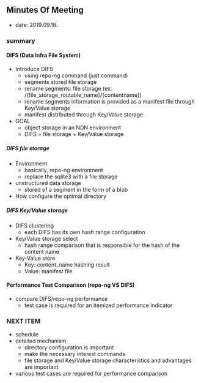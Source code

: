 ## Minutes Of Meeting

- date: 2019.09.18.

### summary

#### DIFS (Data Infra File System)

- Introduce DIFS
  - using repo-ng command (just command)
  - segments stored file storage
  - rename segments: file storage (ex: /{file_storage_routable_name}/{contentname})
  - rename segments information is provided as a manifest file through Key/Value storage
  - manifest distributed through Key/Value storage
- GOAL
  - object storage in an NDN environment
  - DIFS = file storage + Key/Value storage

##### DIFS file storage

- Environment
  - basically, repo-ng environment
  - replace the sqlite3 with a file storage
- unstructured data storage
  - stored of a segment in the form of a blob
- How  configure the optimal directory

##### DIFS Key/Value storage

- DIFS clustering
  - each DIFS has its own hash range configuration
- Key/Value storage select
  - hash range comparison that is responsible for the hash of the content name
- Key-Value store
  - Key: content_name hashing result
  - Value: manifest file

#### Performance Test Comparison (repo-ng VS DIFS)

- compare DIFS/repo-ng performance
  - test case is required for an itemized performance indicator

### NEXT ITEM

- schedule
- detailed mechanism
  - directory configuration is important
  - make the necessary interest commands
  - file storage and Key/Value storage characteristics and advantages are important
- various test cases are required for performance comparison
